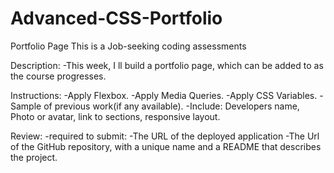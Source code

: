 # Advanced-CSS-Portfolio
Portfolio Page
This is a Job-seeking coding assessments

Description: -This week, I ll build a portfolio page, which can be added to as the course progresses.

Instructions: -Apply Flexbox. -Apply Media Queries. -Apply CSS Variables. -Sample of previous work(if any available). -Include: Developers name, Photo or avatar, link to sections, responsive layout.

Review: -required to submit: -The URL of the deployed application -The Url of the GitHub repository, with a unique name and a README that describes the project.
